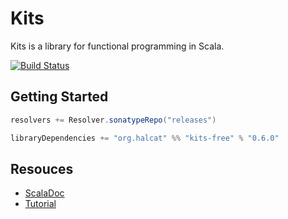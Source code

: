 # Kits

Kits is a library for functional programming in Scala.

[![Build Status](https://travis-ci.org/halcat0x15a/kits.svg?branch=master)](https://travis-ci.org/halcat0x15a/kits)

## Getting Started

```scala
resolvers += Resolver.sonatypeRepo("releases")

libraryDependencies += "org.halcat" %% "kits-free" % "0.6.0"
```

## Resouces

* [ScalaDoc](http://halcat.org/kits/latest/api/index.html)
* [Tutorial](https://github.com/halcat0x15a/kits/blob/master/TUTORIAL.md)
